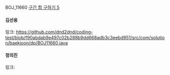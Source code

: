 BOJ_11660 [구간 합 구하기 5](https://www.acmicpc.net/problem/11660)<br>

#### 김선웅
링크: https://github.com/dnd2dnd/coding-test/blob/f90abdab9e497c02b288b9dd668adb3c3eebd951/src/com/solution/baekjoon/dp/BOJ11660.java

#### 정의진
링크: 
